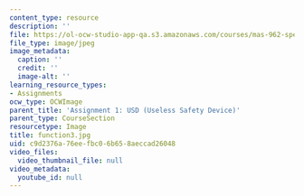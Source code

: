 ```yaml
---
content_type: resource
description: ''
file: https://ol-ocw-studio-app-qa.s3.amazonaws.com/courses/mas-962-special-topics-new-textiles-spring-2010/c9d2376a76eefbc06b658aeccad26048_function3.jpg
file_type: image/jpeg
image_metadata:
  caption: ''
  credit: ''
  image-alt: ''
learning_resource_types:
- Assignments
ocw_type: OCWImage
parent_title: 'Assignment 1: USD (Useless Safety Device)'
parent_type: CourseSection
resourcetype: Image
title: function3.jpg
uid: c9d2376a-76ee-fbc0-6b65-8aeccad26048
video_files:
  video_thumbnail_file: null
video_metadata:
  youtube_id: null
---
```

